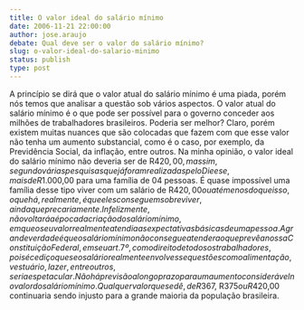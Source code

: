 ```yaml
---
title: O valor ideal do salário mínimo
date: 2006-11-21 22:00:00
author: jose.araujo
debate: Qual deve ser o valor do salário mínimo?
slug: o-valor-ideal-do-salario-minimo
status: publish 
type: post
---
```


A princípio se dirá que o valor atual do salário mínimo é uma piada, porém nós temos que analisar a questão sob vários aspectos. O valor atual do salário mínimo é o que pode ser possível para o governo conceder aos milhões de trabalhadores brasileiros. Poderia ser melhor? Claro, porém existem muitas nuances que são colocadas que fazem com que esse valor não tenha um aumento substancial, como é o caso, por exemplo, da Previdência Social, da inflação, entre outros. Na minha opinião, o valor ideal do salário mínimo não deveria ser de R$420,00, mas sim, segundo várias pesquisas que já foram realizadas pelo Dieese, mais de R$1.000,00 para uma família de 04 pessoas. É quase impossível uma família desse tipo viver com um salário de R$420,00 ou até menos do que isso, o que há, realmente, é que eles conseguem sobreviver, ainda que precariamente. Infelizmente, não voltará a época da criação do salário mínimo, em que o seu valor realmente atendia as expectativas básicas de uma pessoa. A grande verdade é que o salário mínimo não consegue atender ao que prevê a nossa Constituição Federal, em seu art. 7º, como direito de todos os trabalhadores, pois é cediço que se o salário realmente envolvesse questões como alimentação, vestuário, lazer, entre outros, seria espetacular. Não há previsão a longo prazo para um aumento considerável no valor do salário mínimo. Qualquer valor que se dê, de R$367, R$375 ou R$420,00 continuaria sendo injusto para a grande maioria da população brasileira.
